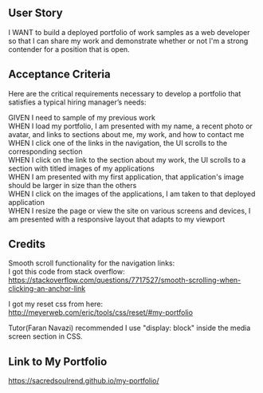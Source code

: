 ## User Story

I WANT to build a deployed portfolio of work samples as a web developer so that I can share my work and demonstrate whether or not I'm a strong contender for a position that is open.

## Acceptance Criteria

Here are the critical requirements necessary to develop a portfolio that satisfies a typical hiring manager’s needs:<br>

GIVEN I need to sample of my previous work<br>
WHEN I load my portfolio, I am presented with my name, a recent photo or avatar, and links to sections about me, my work, and how to contact me<br>
WHEN I click one of the links in the navigation, the UI scrolls to the corresponding section<br>
WHEN I click on the link to the section about my work, the UI scrolls to a section with titled images of my applications<br>
WHEN I am presented with my first application, that application's image should be larger in size than the others<br>
WHEN I click on the images of the applications, I am taken to that deployed application<br>
WHEN I resize the page or view the site on various screens and devices, I am presented with a responsive layout that adapts to my viewport

## Credits

Smooth scroll functionality for the navigation links:<br>
I got this code from stack overflow: https://stackoverflow.com/questions/7717527/smooth-scrolling-when-clicking-an-anchor-link<br>

I got my reset css from here: http://meyerweb.com/eric/tools/css/reset/#my-portfolio

Tutor(Faran Navazi) recommended I use "display: block" inside the media screen section in CSS.


## Link to My Portfolio

https://sacredsoulrend.github.io/my-portfolio/

